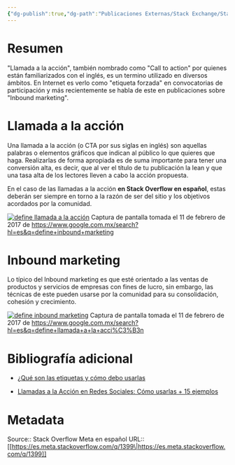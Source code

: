 ```yaml
---
{"dg-publish":true,"dg-path":"Publicaciones Externas/Stack Exchange/Stack Overflow en español/Stack Overflow en español Meta/es.meta.stackoverflow.com-1399.md","permalink":"/publicaciones-externas/stack-exchange/stack-overflow-en-espanol/stack-overflow-en-espanol-meta/es-meta-stackoverflow-com-1399/","hide":true,"noteIcon":"\"0\"","created":"2024-04-03T12:49:10.592-06:00","updated":"2024-04-05T16:43:58.963-06:00"}
---
```


# 

# Resumen
"Llamada a la acción", también nombrado como "Call to action" por quienes están familiarizados con el inglés, es un termino utilizado en diversos ámbitos. En Internet es verlo como "etiqueta forzada" en convocatorias de participación y más recientemente se habla de este en publicaciones sobre "Inbound marketing".

# Llamada a la acción
Una llamada a la acción (o CTA por sus siglas en inglés) son aquellas palabras o elementos gráficos que indican al público lo que quieres que haga. Realizarlas de forma apropiada es de suma importante para tener una conversión alta, es decir, que al ver el título de tu publicación la lean y que una tasa alta de los lectores lleven a cabo la acción propuesta.

En el caso de las llamadas a la acción **en Stack Overflow en español**, estas deberán ser siempre en torno a la razón de ser del sitio y los objetivos acordados por la comunidad.

[![define llamada a la acción][1]][1]
Captura de pantalla tomada el 11 de febrero de 2017 de 
https://www.google.com.mx/search?hl=es&q=define+inbound+marketing
# Inbound marketing
Lo típico del Inbound marketing es que esté orientado a las ventas de productos y servicios de empresas con fines de lucro, sin embargo, las técnicas de este pueden usarse por la comunidad para su consolidación, cohesión y crecimiento.

[![define inbound marketing][2]][2]
Captura de pantalla tomada el 11 de febrero de 2017 de https://www.google.com.mx/search?hl=es&q=define+llamada+a+la+acci%C3%B3n


# Bibliografía adicional
- [¿Qué son las etiquetas y cómo debo usarlas](http://es.stackoverflow.com/help/tagging)
- [Llamadas a la Acción en Redes Sociales: Cómo usarlas + 15 ejemplos][3]


  [1]: https://i.stack.imgur.com/1DszF.png
  [2]: https://i.stack.imgur.com/xpXuA.png
  [3]: http://wanatop.com/llamadas-a-la-accion-en-redes-sociales/

# Metadata
Source:: Stack Overflow Meta en español
URL:: [[https://es.meta.stackoverflow.com/q/1399\|https://es.meta.stackoverflow.com/q/1399]]

